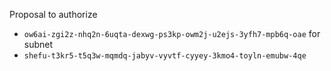 Proposal to authorize
- `ow6ai-zgi2z-nhq2n-6uqta-dexwg-ps3kp-owm2j-u2ejs-3yfh7-mpb6q-oae`
for subnet
- `shefu-t3kr5-t5q3w-mqmdq-jabyv-vyvtf-cyyey-3kmo4-toyln-emubw-4qe`